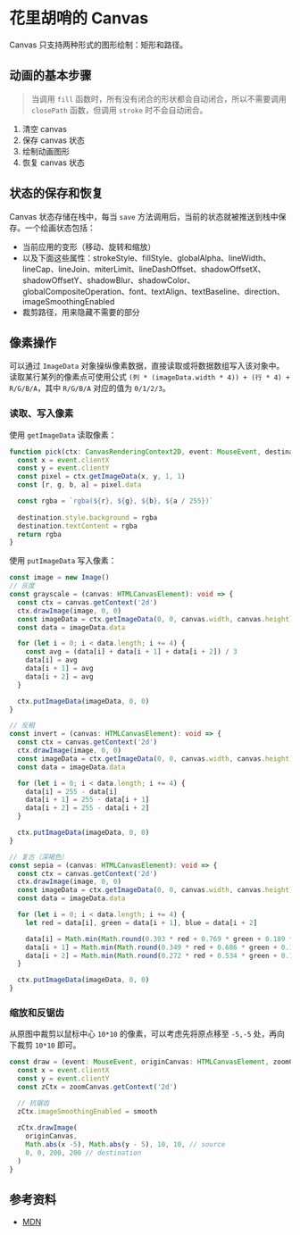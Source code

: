 # 花里胡哨的 Canvas

Canvas 只支持两种形式的图形绘制：矩形和路径。

## 动画的基本步骤

> 当调用 `fill` 函数时，所有没有闭合的形状都会自动闭合，所以不需要调用 `closePath` 函数，但调用 `stroke` 时不会自动闭合。

1. 清空 canvas
2. 保存 canvas 状态
3. 绘制动画图形
4. 恢复 canvas 状态

## 状态的保存和恢复

Canvas 状态存储在栈中，每当 `save` 方法调用后，当前的状态就被推送到栈中保存。一个绘画状态包括：

+ 当前应用的变形（移动、旋转和缩放）
+ 以及下面这些属性：strokeStyle、fillStyle、globalAlpha、lineWidth、lineCap、lineJoin、miterLimit、lineDashOffset、shadowOffsetX、shadowOffsetY、shadowBlur、shadowColor、globalCompositeOperation、font、textAlign、textBaseline、direction、imageSmoothingEnabled
+ 裁剪路径，用来隐藏不需要的部分

## 像素操作

可以通过 `ImageData` 对象操纵像素数据，直接读取或将数据数组写入该对象中。
读取某行某列的像素点可使用公式 `(列 * (imageData.width * 4)) + (行 * 4) + R/G/B/A`，其中 `R/G/B/A` 对应的值为 `0/1/2/3`。

### 读取、写入像素

使用 `getImageData` 读取像素：

``` ts
function pick(ctx: CanvasRenderingContext2D, event: MouseEvent, destination: HTMLElement) {
  const x = event.clientX
  const y = event.clientY
  const pixel = ctx.getImageData(x, y, 1, 1)
  const [r, g, b, a] = pixel.data

  const rgba = `rgba(${r}, ${g}, ${b}, ${a / 255})`
  
  destination.style.background = rgba
  destination.textContent = rgba
  return rgba
}
```

使用 `putImageData` 写入像素：

``` ts
const image = new Image()
// 灰度
const grayscale = (canvas: HTMLCanvasElement): void => {
  const ctx = canvas.getContext('2d')
  ctx.drawImage(image, 0, 0)
  const imageData = ctx.getImageData(0, 0, canvas.width, canvas.height)
  const data = imageData.data

  for (let i = 0; i < data.length; i += 4) {
    const avg = (data[i] + data[i + 1] + data[i + 2]) / 3
    data[i] = avg
    data[i + 1] = avg
    data[i + 2] = avg
  }

  ctx.putImageData(imageData, 0, 0)
}

// 反相
const invert = (canvas: HTMLCanvasElement): void => {
  const ctx = canvas.getContext('2d')
  ctx.drawImage(image, 0, 0)
  const imageData = ctx.getImageData(0, 0, canvas.width, canvas.height)
  const data = imageData.data

  for (let i = 0; i < data.length; i += 4) {
    data[i] = 255 - data[i]
    data[i + 1] = 255 - data[i + 1]
    data[i + 2] = 255 - data[i + 2]
  }

  ctx.putImageData(imageData, 0, 0)
}

// 复古（深褐色）
const sepia = (canvas: HTMLCanvasElement): void => {
  const ctx = canvas.getContext('2d')
  ctx.drawImage(image, 0, 0)
  const imageData = ctx.getImageData(0, 0, canvas.width, canvas.height)
  const data = imageData.data

  for (let i = 0; i < data.length; i += 4) {
    let red = data[i], green = data[i + 1], blue = data[i + 2]

    data[i] = Math.min(Math.round(0.393 * red + 0.769 * green + 0.189 * blue), 255)
    data[i + 1] = Math.min(Math.round(0.349 * red + 0.686 * green + 0.168 * blue), 255)
    data[i + 2] = Math.min(Math.round(0.272 * red + 0.534 * green + 0.131 * blue), 255)
  }

  ctx.putImageData(imageData, 0, 0)
}
```

### 缩放和反锯齿

从原图中裁剪以鼠标中心 `10*10` 的像素，可以考虑先将原点移至 `-5,-5` 处，再向下裁剪 `10*10` 即可。

``` ts
const draw = (event: MouseEvent, originCanvas: HTMLCanvasElement, zoomCanvas: HTMLCanvasElement, smooth: boolean = true): void => {
  const x = event.clientX
  const y = event.clientY
  const zCtx = zoomCanvas.getContext('2d')

  // 抗锯齿
  zCtx.imageSmoothingEnabled = smooth
  
  zCtx.drawImage(
    originCanvas,
    Math.abs(x -5), Math.abs(y - 5), 10, 10, // source
    0, 0, 200, 200 // destination
  )
}
```

## 参考资料

+ [MDN](https://developer.mozilla.org/zh-CN/docs/Web/API/Canvas_API/Tutorial)
